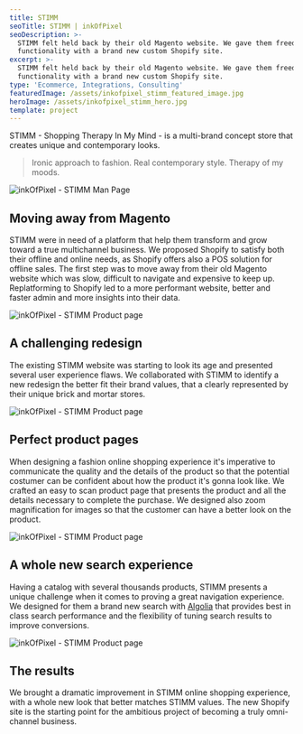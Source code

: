 ```yaml
---
title: STIMM
seoTitle: STIMM | inkOfPixel
seoDescription: >-
  STIMM felt held back by their old Magento website. We gave them freedom and
  functionality with a brand new custom Shopify site.
excerpt: >-
  STIMM felt held back by their old Magento website. We gave them freedom and
  functionality with a brand new custom Shopify site.
type: 'Ecommerce, Integrations, Consulting'
featuredImage: /assets/inkofpixel_stimm_featured_image.jpg
heroImage: /assets/inkofpixel_stimm_hero.jpg
template: project
---
```

STIMM - Shopping Therapy In My Mind - is a multi-brand concept store that creates unique and contemporary looks.

> Ironic approach to fashion. Real contemporary style. Therapy of my moods.

![inkOfPixel - STIMM Man Page](/assets/inkofpixel_stimm_man_page.png)

## Moving away from Magento

STIMM were in need of a platform that help them transform and grow toward a true multichannel business. We proposed Shopify to satisfy both their offline and online needs, as Shopify offers also a POS solution for offline sales. The first step was to move away from their old Magento website which was slow, difficult to navigate and expensive to keep up. Replatforming to Shopify led to a more performant website, better and faster admin and more insights into their data. 

![inkOfPixel - STIMM Product page](/assets/inkofpixel_stimm_product_detail.png)

## A challenging redesign

The existing STIMM website was starting to look its age and presented several user experience flaws. We collaborated with STIMM to identify a new redesign the better fit their brand values, that a clearly represented by their unique brick and mortar stores. 

![inkOfPixel - STIMM Product page](/assets/inkofpixel_stimm_product_detail.png)

## Perfect product pages

When designing a fashion online shopping experience it's imperative to communicate the quality and the details of the product so that the potential costumer can be confident about how the product it's gonna look like. We crafted an easy to scan product page that presents the product and all the details necessary to complete the purchase. We designed also zoom magnification for images so that the customer can have a better look on the product.  

![inkOfPixel - STIMM Product page](/assets/inkofpixel_stimm_product_detail.png)

## A whole new search experience

Having a catalog with several thousands products, STIMM presents a unique challenge when it comes to proving a great navigation experience. We designed for them a brand new search with [Algolia](https://www.algolia.com/) that provides best in class search performance and the flexibility of tuning search results to improve conversions.

![inkOfPixel - STIMM Product page](/assets/inkofpixel_stimm_product_detail.png)

## The results

We brought a dramatic improvement in STIMM online shopping experience, with a whole new look that better matches STIMM values. The new Shopify site is the starting point for the ambitious project of becoming a truly omni-channel business.
